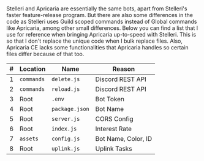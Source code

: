 # 

Stelleri and Apricaria are essentially the same bots, apart from Stelleri's faster feature-release program. But there are also some differences in the code as Stelleri uses Guild scoped commands instead of Global commands like Apricaria, among other small differences. Below you can find a list that I use for reference when bringing Apricaria up-to-speed with Stelleri. This is so that I don't replace the unique code when I bulk replace files. Also, Apricaria CE lacks some functionalities that Apricaria handles so certain files differ because of that too.

| # | Location | Name | Reason |
| - | - | - | - |
| 1 | `commands` | `delete.js` | Discord REST API |
| 2 | `commands` | `reload.js` | Discord REST API |
| 3 | Root | `.env` | Bot Token |
| 4 | Root | `package.json` | Bot Name |
| 5 | Root | `server.js` | CORS Config |
| 6 | Root | `index.js` | Interest Rate |
| 7 | `assets` | `config.js` | Bot Name, Color, ID |
| 8 | Root | `uplink.js` | Uplink Tasks |
